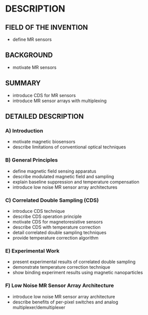 # DESCRIPTION

## FIELD OF THE INVENTION

- define MR sensors

## BACKGROUND

- motivate MR sensors

## SUMMARY

- introduce CDS for MR sensors
- introduce MR sensor arrays with multiplexing

## DETAILED DESCRIPTION

### A) Introduction

- motivate magnetic biosensors
- describe limitations of conventional optical techniques

### B) General Principles

- define magnetic field sensing apparatus
- describe modulated magnetic field and sampling
- explain baseline suppression and temperature compensation
- introduce low noise MR sensor array architectures

### C) Correlated Double Sampling (CDS)

- introduce CDS technique
- describe CDS operation principle
- motivate CDS for magnetoresistive sensors
- describe CDS with temperature correction
- detail correlated double sampling techniques
- provide temperature correction algorithm

### E) Experimental Work

- present experimental results of correlated double sampling
- demonstrate temperature correction technique
- show binding experiment results using magnetic nanoparticles

### F) Low Noise MR Sensor Array Architecture

- introduce low noise MR sensor array architecture
- describe benefits of per-pixel switches and analog multiplexer/demultiplexer

